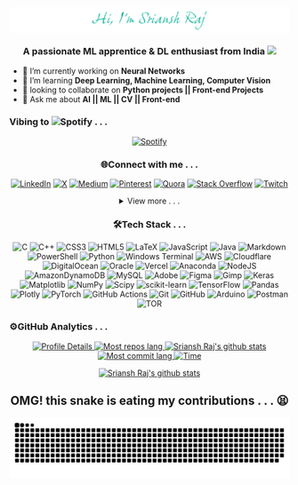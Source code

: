 <!-- ![Header](https://user-images.githubusercontent.com/99705533/208316424-31f5ff69-a15c-4f67-8bda-1e70d4d7c0dc.gif) -->
<img src="/Media/GitHub%20readme.png" alt="Header" align="center">
<h3 align="center">A passionate ML apprentice & DL enthusiast from India <img src="https://media.giphy.com/media/WUlplcMpOCEmTGBtBW/giphy.gif" width="30"></h3>

<!-- <p align="left"> <img src="https://komarev.com/ghpvc/?username=sriansh-raj&label=Profile%20views&color=0e75b6&style=flat" alt="sriansh-raj" /> </p> -->

<!-- <p align="left"> <a href="https://www.linkedin.com/in/sriansh-raj-pradhan-372939253/" target="blank"><img src="https://img.shields.io/twitter/follow/sriansh_?logo=twitter&style=for-the-badge" alt="sriansh_" /></a> </p> -->

- 🔭 I’m currently working on **Neural Networks**
- 🌱 I’m learning **Deep Learning, Machine Learning, Computer Vision**
- 👯 looking to collaborate on **Python projects || Front-end Projects**
- 💬 Ask me about **AI || ML || CV || Front-end**

### Vibing to <img alt="Spotify" height="17" width="17" src="https://www.freepnglogos.com/uploads/spotify-logo-png/file-spotify-logo-png-4.png"> . . .
<div align="center">

[![Spotify](https://novatorem-rho-dusky.vercel.app/api/spotify)](https://open.spotify.com/user/31ecnstfkylmalgb7pbte46pekpi)

### 🌐Connect with me . . .
[![LinkedIn](https://img.shields.io/badge/LinkedIn-%230077B5.svg?logo=linkedin&logoColor=white)](https://linkedin.com/in/sriansh-raj-pradhan-372939253)
[![X](https://img.shields.io/badge/X-black.svg?logo=X&logoColor=white)](https://x.com/sriansh_)
[![Medium](https://img.shields.io/badge/Medium-12100E?logo=medium&logoColor=white)](https://medium.com/@srianshrajpradhan)
[![Pinterest](https://img.shields.io/badge/Pinterest-%23E60023.svg?logo=Pinterest&logoColor=white)](https://pinterest.com/rajsriansh2003)
[![Quora](https://img.shields.io/badge/Quora-%23B92B27.svg?logo=Quora&logoColor=white)](https://quora.com/profile/Sriansh-Raj-Pradhan)
[![Stack Overflow](https://img.shields.io/badge/-Stackoverflow-FE7A16?logo=stack-overflow&logoColor=white)](https://stackoverflow.com/users/22050660)
[![Twitch](https://img.shields.io/badge/Twitch-%239146FF.svg?logo=Twitch&logoColor=white)](https://twitch.tv/sriansh1234)

<details> <summary>View more . . .</summary><br>
  <td align="center" width="96">
    <a href="https://www.leetcode.com/sriansh_" target="_blank">
      <img src="https://cdn.iconscout.com/icon/free/png-256/free-leetcode-3521542-2944960.png" width="40" height="40" alt="LeetCode" />
    </a>
  </td>
  <td align="center" width="96">
    <a href="https://kaggle.com/srianshrajpradhan" target="_blank">
      <img src="https://raw.githubusercontent.com/rahuldkjain/github-profile-readme-generator/master/src/images/icons/Social/kaggle.svg" width="40" height="40" alt="Kaggle" />
    </a>
  </td>
  <td align="center" width="96">
    <a href="https://www.codechef.com/users/sriansh_678" target="_blank">
      <img src="https://cdn.jsdelivr.net/npm/simple-icons@3.1.0/icons/codechef.svg" width="40" height="40" alt="CodeChef" />
    </a>
  </td>
  <td align="center" width="96">
    <a href="https://www.hackerrank.com/rajsriansh2003" target="_blank">
      <img src="https://raw.githubusercontent.com/rahuldkjain/github-profile-readme-generator/master/src/images/icons/Social/hackerrank.svg" width="40" height="40" alt="HackerRank" />
    </a>
  </td>
  <td align="center" width="96">
    <a href="https://www.hackerearth.com/@rajsriansh2003" target="_blank">
      <img src="https://raw.githubusercontent.com/rahuldkjain/github-profile-readme-generator/master/src/images/icons/Social/hackerearth.svg" width="40" height="40" alt="HackerEarth" />
    </a>
  </td>
  <td align="center" width="96">
    <a href="https://auth.geeksforgeeks.org/user/sriansh_raj" target="_blank">
      <img src="https://raw.githubusercontent.com/rahuldkjain/github-profile-readme-generator/master/src/images/icons/Social/geeks-for-geeks.svg" width="40" height="40" alt="GeeksforGeeks" />
    </a>
  </td>
  <td align="center" width="96">
    <a href="https://coderanch.com/u/424477/Sriansh-Raj" target="_blank">
      <img src="https://javaranch.com/images/javaranch-moose-logo.png" width="40" height="40" alt="Coderanch" />
    </a>
  </td>
  <td align="center" width="96">
    <a href="https://www.codingninjas.com/studio/profile/Sriansh" target="_blank">
      <img src="https://coursereport-s3-production.global.ssl.fastly.net/uploads/school/logo/1323/original/Coding_Ninjas_logo.jpeg" width="40" height="40" alt="Coding Ninjas" />
    </a>
  </td>
  <td align="center" width="96">
    <a href="https://www.theforage.com/profile/vninTm6Lgh6DJWTXJ?ref=vninTm6Lgh6DJWTXJ" target="_blank">
      <img src="https://cdn-assets.theforage.com/icons/forage/Forage_IconOnly_black.png" width="40" height="40" alt="Forage" />
    </a>
  </td>
  <td align="center" width="96">
    <a href="https://www.udemy.com/user/sriansh-raj-pradhan/" target="_blank">
      <img src="https://w7.pngwing.com/pngs/306/302/png-transparent-udemy-hd-logo.png" width="25" height="40" alt="Udemy" />
    </a>
  </td>
  <td align="center" width="96">
    <a href="https://open.spotify.com/user/31ecnstfkylmalgb7pbte46pekpi" target="_blank">
      <img src="https://www.freepnglogos.com/uploads/spotify-logo-png/file-spotify-logo-png-4.png" width="40" height="40" alt="Spotify" />
    </a>
  </td>
</details>

### 🛠Tech Stack . . .
![C](https://img.shields.io/badge/c-%2300599C.svg?style=flat&logo=c&logoColor=white)
![C++](https://img.shields.io/badge/c++-%2300599C.svg?style=flat&logo=c%2B%2B&logoColor=white)
![CSS3](https://img.shields.io/badge/css3-%231572B6.svg?style=flat&logo=css3&logoColor=white)
![HTML5](https://img.shields.io/badge/html5-%23E34F26.svg?style=flat&logo=html5&logoColor=white)
![LaTeX](https://img.shields.io/badge/latex-%23008080.svg?style=flat&logo=latex&logoColor=white)
![JavaScript](https://img.shields.io/badge/javascript-%23323330.svg?style=flat&logo=javascript&logoColor=%23F7DF1E)
![Java](https://img.shields.io/badge/java-%23ED8B00.svg?style=flat&logo=openjdk&logoColor=white)
![Markdown](https://img.shields.io/badge/markdown-%23000000.svg?style=flat&logo=markdown&logoColor=white)
![PowerShell](https://img.shields.io/badge/PowerShell-%235391FE.svg?style=flat&logo=powershell&logoColor=white)
![Python](https://img.shields.io/badge/python-3670A0?style=flat&logo=python&logoColor=ffdd54)
![Windows Terminal](https://img.shields.io/badge/Windows%20Terminal-%234D4D4D.svg?style=flat&logo=windows-terminal&logoColor=white)
![AWS](https://img.shields.io/badge/AWS-%23FF9900.svg?style=flat&logo=amazon-aws&logoColor=white)
![Cloudflare](https://img.shields.io/badge/Cloudflare-F38020?style=flat&logo=Cloudflare&logoColor=white)
![DigitalOcean](https://img.shields.io/badge/DigitalOcean-%230167ff.svg?style=flat&logo=digitalOcean&logoColor=white)
![Oracle](https://img.shields.io/badge/Oracle-F80000?style=flat&logo=oracle&logoColor=white)
![Vercel](https://img.shields.io/badge/vercel-%23000000.svg?style=flat&logo=vercel&logoColor=white)
![Anaconda](https://img.shields.io/badge/Anaconda-%2344A833.svg?style=flat&logo=anaconda&logoColor=white)
![NodeJS](https://img.shields.io/badge/node.js-6DA55F?style=flat&logo=node.js&logoColor=white)
![AmazonDynamoDB](https://img.shields.io/badge/Amazon%20DynamoDB-4053D6?style=flat&logo=Amazon%20DynamoDB&logoColor=white)
![MySQL](https://img.shields.io/badge/mysql-4479A1.svg?style=flat&logo=mysql&logoColor=white)
![Adobe](https://img.shields.io/badge/adobe-%23FF0000.svg?style=flat&logo=adobe&logoColor=white)
![Figma](https://img.shields.io/badge/figma-%23F24E1E.svg?style=flat&logo=figma&logoColor=white)
![Gimp](https://img.shields.io/badge/Gimp-657D8B?style=flat&logo=gimp&logoColor=FFFFFF)
![Keras](https://img.shields.io/badge/Keras-%23D00000.svg?style=flat&logo=Keras&logoColor=white)
![Matplotlib](https://img.shields.io/badge/Matplotlib-%23ffffff.svg?style=flat&logo=Matplotlib&logoColor=black)
![NumPy](https://img.shields.io/badge/numpy-%23013243.svg?style=flat&logo=numpy&logoColor=white)
![Scipy](https://img.shields.io/badge/SciPy-%230C55A5.svg?style=flat&logo=scipy&logoColor=%white)
![scikit-learn](https://img.shields.io/badge/scikit--learn-%23F7931E.svg?style=flat&logo=scikit-learn&logoColor=white)
![TensorFlow](https://img.shields.io/badge/TensorFlow-%23FF6F00.svg?style=flat&logo=TensorFlow&logoColor=white)
![Pandas](https://img.shields.io/badge/pandas-%23150458.svg?style=flat&logo=pandas&logoColor=white)
![Plotly](https://img.shields.io/badge/Plotly-%233F4F75.svg?style=flat&logo=plotly&logoColor=white)
![PyTorch](https://img.shields.io/badge/PyTorch-%23EE4C2C.svg?style=flat&logo=PyTorch&logoColor=white)
![GitHub Actions](https://img.shields.io/badge/github%20actions-%232671E5.svg?style=flat&logo=githubactions&logoColor=white)
![Git](https://img.shields.io/badge/git-%23F05033.svg?style=flat&logo=git&logoColor=white)
![GitHub](https://img.shields.io/badge/github-%23121011.svg?style=flat&logo=github&logoColor=white)
![Arduino](https://img.shields.io/badge/-Arduino-00979D?style=flat&logo=Arduino&logoColor=white)
![Postman](https://img.shields.io/badge/Postman-FF6C37?style=flat&logo=postman&logoColor=white)
![TOR](https://img.shields.io/badge/tor-%237E4798.svg?style=flat&logo=tor-project&logoColor=white)



<h3 align="left">⚙️GitHub Analytics . . .</h3>
<a href="https://github.com/Sriansh-raj">
  <picture>
    <source media="(prefers-color-scheme: dark)" srcset="http://github-profile-summary-cards.vercel.app/api/cards/profile-details?username=Sriansh-raj&theme=gotham">
    <source media="(prefers-color-scheme: light)" srcset="http://github-profile-summary-cards.vercel.app/api/cards/profile-details?username=Sriansh-raj&theme=nord_bright">
    <img height="155em" src="http://github-profile-summary-cards.vercel.app/api/cards/profile-details?username=Sriansh-raj&theme=nord_bright" alt="Profile Details">
  </picture>

  <picture>
    <source media="(prefers-color-scheme: dark)" srcset="http://github-profile-summary-cards.vercel.app/api/cards/repos-per-language?username=Sriansh-raj&theme=gotham">
    <source media="(prefers-color-scheme: light)" srcset="http://github-profile-summary-cards.vercel.app/api/cards/repos-per-language?username=Sriansh-raj&theme=nord_bright">
    <img height="155em" src="http://github-profile-summary-cards.vercel.app/api/cards/repos-per-language?username=Sriansh-raj&theme=nord_bright" alt="Most repos lang">
  </picture>

  <picture>
    <source media="(prefers-color-scheme: dark)" srcset="http://github-profile-summary-cards.vercel.app/api/cards/stats?username=Sriansh-raj&theme=gotham">
    <source media="(prefers-color-scheme: light)" srcset="http://github-profile-summary-cards.vercel.app/api/cards/stats?username=Sriansh-raj&theme=nord_bright">
    <img height="157em" src="http://github-profile-summary-cards.vercel.app/api/cards/stats?username=Sriansh-raj&theme=nord_bright" alt="Sriansh Raj's github stats">
  </picture>

  <picture>
    <source media="(prefers-color-scheme: dark)" srcset="http://github-profile-summary-cards.vercel.app/api/cards/most-commit-language?username=Sriansh-raj&theme=gotham">
    <source media="(prefers-color-scheme: light)" srcset="http://github-profile-summary-cards.vercel.app/api/cards/most-commit-language?username=Sriansh-raj&theme=nord_bright">
    <img height="157em" src="http://github-profile-summary-cards.vercel.app/api/cards/most-commit-language?username=Sriansh-raj&theme=nord_bright" alt="Most commit lang">
  </picture>

  <picture>
    <source media="(prefers-color-scheme: dark)" srcset="http://github-profile-summary-cards.vercel.app/api/cards/productive-time?username=Sriansh-raj&theme=gotham&utcOffset=5.3">
    <source media="(prefers-color-scheme: light)" srcset="http://github-profile-summary-cards.vercel.app/api/cards/productive-time?username=Sriansh-raj&theme=nord_bright&utcOffset=5.3">
    <img height="157em" src="http://github-profile-summary-cards.vercel.app/api/cards/productive-time?username=Sriansh-raj&theme=nord_bright&utcOffset=5.3" alt="Time">
  </picture>

  <P align="center">
    <picture>
      <source media="(prefers-color-scheme: dark)" srcset="https://github-readme-streak-stats.herokuapp.com/?user=sriansh-raj&theme=dark">
      <source media="(prefers-color-scheme: light)" srcset="https://github-readme-streak-stats.herokuapp.com/?user=sriansh-raj&theme=nord_bright">
      <img height="160em" src="https://github-readme-streak-stats.herokuapp.com/?user=sriansh-raj&theme=nord_bright" alt="Sriansh Raj's github stats" />
    </picture>
  </P>
</a>


## OMG! this snake is eating my contributions . . . 😫
<!-- ![snake gif](https://github.com/Sriansh-raj/Sriansh-raj/blob/output/github-contribution-grid-snake.gif) -->
<picture>
  <source
    media="(prefers-color-scheme: dark)"
    srcset="https://raw.githubusercontent.com/Sriansh-raj/Sriansh-raj/output/github-contribution-grid-snake-dark.svg"
  />
  <source
    media="(prefers-color-scheme: light)"
    srcset="https://raw.githubusercontent.com/Sriansh-raj/Sriansh-raj/output/github-contribution-grid-snake.svg"
  />
  <img
    alt="github contribution grid snake animation"
    src="https://raw.githubusercontent.com/Sriansh-raj/Sriansh-raj/output/github-contribution-grid-snake.svg"
  />
</picture>
